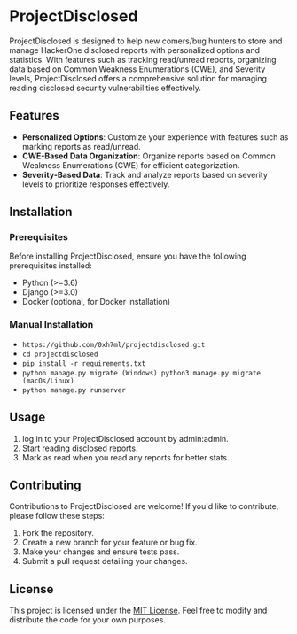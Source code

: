 # ProjectDisclosed

ProjectDisclosed is designed to help new comers/bug hunters to store and manage HackerOne disclosed reports with personalized options and statistics. With features such as tracking read/unread reports, organizing data based on Common Weakness Enumerations (CWE), and Severity levels, ProjectDisclosed offers a comprehensive solution for managing reading disclosed security vulnerabilities effectively.

## Features

- **Personalized Options**: Customize your experience with features such as marking reports as read/unread.
- **CWE-Based Data Organization**: Organize reports based on Common Weakness Enumerations (CWE) for efficient categorization.
- **Severity-Based Data**: Track and analyze reports based on severity levels to prioritize responses effectively.

## Installation

### Prerequisites

Before installing ProjectDisclosed, ensure you have the following prerequisites installed:

- Python (>=3.6)
- Django (>=3.0)
- Docker (optional, for Docker installation)

### Manual Installation

- ```https://github.com/0xh7ml/projectdisclosed.git```
- ```cd projectdisclosed```
- ```pip install -r requirements.txt```
- ```python manage.py migrate (Windows) python3 manage.py migrate (macOs/Linux)```
- ```python manage.py runserver```


## Usage

1. log in to your ProjectDisclosed account by admin:admin.
2. Start reading disclosed reports.
3. Mark as read when you read any reports for better stats.

## Contributing

Contributions to ProjectDisclosed are welcome! If you'd like to contribute, please follow these steps:

1. Fork the repository.
2. Create a new branch for your feature or bug fix.
3. Make your changes and ensure tests pass.
4. Submit a pull request detailing your changes.

## License

This project is licensed under the [MIT License](LICENSE). Feel free to modify and distribute the code for your own purposes.
